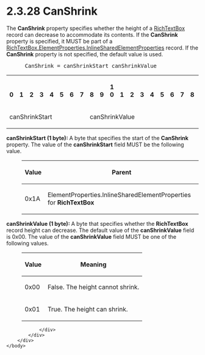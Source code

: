 <html dir="LTR" xmlns:mshelp="http://msdn.microsoft.com/mshelp" xmlns:ddue="http://ddue.schemas.microsoft.com/authoring/2003/5" xmlns:xlink="http://www.w3.org/1999/xlink" xmlns:tool="http://www.microsoft.com/tooltip">
    <head>
        <meta http-equiv="Content-Type" content="text/html; CHARSET=utf-8"></meta>
        <meta name="save" content="history"></meta>
        <title>2.3.28 CanShrink</title>
        <xml>
            <mshelp:toctitle title="2.3.28 CanShrink"></mshelp:toctitle>
            <mshelp:rltitle title="[MS-RPL]: CanShrink"></mshelp:rltitle>
            <mshelp:keyword index="A" term="92f833d5-8678-4028-ad87-fd8a97b3ba12"></mshelp:keyword>
            <mshelp:attr name="DCSext.ContentType" value="open specification"></mshelp:attr>
            <mshelp:attr name="AssetID" value="92f833d5-8678-4028-ad87-fd8a97b3ba12"></mshelp:attr>
            <mshelp:attr name="TopicType" value="kbRef"></mshelp:attr>
            <mshelp:attr name="DCSext.Title" value="[MS-RPL]: CanShrink" />
        </xml>
    </head>
    <body>
        <div id="header">
            <h1 class="heading">2.3.28 CanShrink</h1>
        </div>
        <div id="mainSection">
            <div id="mainBody">
                <div id="allHistory" class="saveHistory"></div>
                <div id="sectionSection0" class="section" name="collapseableSection">
                    

<p>The <b>CanShrink</b> property specifies whether the height
of a <a href="e1999254-e8d4-4998-8ef5-00e0991ab9c7.htm">RichTextBox</a> record
can decrease to accommodate its contents. If the <b>CanShrink</b> property is
specified, it MUST be part of a <a href="23d76278-cee5-45ee-a361-a9d94d6d3300.htm">RichTextBox.ElementProperties.InlineSharedElementProperties</a>
record. If the <b>CanShrink</b> property is not specified, the default value is
used.           </p>

<dl>
<dd>
<div><pre> CanShrink = canShrinkStart canShrinkValue
</pre></div>
</dd></dl>

<table>
 <tr>
  <th><p><br>0</p></th>
  <th><p><br>1</p></th>
  <th><p><br>2</p></th>
  <th><p><br>3</p></th>
  <th><p><br>4</p></th>
  <th><p><br>5</p></th>
  <th><p><br>6</p></th>
  <th><p><br>7</p></th>
  <th><p><br>8</p></th>
  <th><p><br>9</p></th>
  <th><p>1<br>0</p></th>
  <th><p><br>1</p></th>
  <th><p><br>2</p></th>
  <th><p><br>3</p></th>
  <th><p><br>4</p></th>
  <th><p><br>5</p></th>
  <th><p><br>6</p></th>
  <th><p><br>7</p></th>
  <th><p><br>8</p></th>
  <th><p><br>9</p></th>
  <th><p>2<br>0</p></th>
  <th><p><br>1</p></th>
  <th><p><br>2</p></th>
  <th><p><br>3</p></th>
  <th><p><br>4</p></th>
  <th><p><br>5</p></th>
  <th><p><br>6</p></th>
  <th><p><br>7</p></th>
  <th><p><br>8</p></th>
  <th><p><br>9</p></th>
  <th><p>3<br>0</p></th>
  <th><p><br>1</p></th>
 </tr>
 <tr>
  <td colspan="8">
  <p>canShrinkStart</p>
  </td>
  <td colspan="8">
  <p>canShrinkValue</p>
  </td>
  
 </tr>
</table>

<p><b>canShrinkStart (1 byte): </b>A byte that specifies
the start of the <b>CanShrink</b> property. The value of the <b>canShrinkStart</b>
field MUST be the following value.</p>

<dl>
<dd>
<table>
 <thead>
  <tr>
   <th>
   <p>Value</p>
   </th>
   <th>
   <p>Parent</p>
   </th>
  </tr>
 </thead>
 <tr>
  <td>
  <p>0x1A</p>
  </td>
  <td>
  <p>ElementProperties.InlineSharedElementProperties for <b>RichTextBox</b></p>
  </td>
 </tr>
</table>
</dd></dl>

<p><b>canShrinkValue (1 byte): </b>A byte that specifies
whether the <b>RichTextBox</b> record height can decrease. The default value of
the <b>canShrinkValue</b> field is 0x00. The value of the <b>canShrinkValue</b>
field MUST be one of the following values.</p>

<dl>
<dd>
<table>
 <thead>
  <tr>
   <th>
   <p>Value</p>
   </th>
   <th>
   <p>Meaning</p>
   </th>
  </tr>
 </thead>
 <tr>
  <td>
  <p>0x00</p>
  </td>
  <td>
  <p>False. The height cannot shrink.</p>
  </td>
 </tr>
 <tr>
  <td>
  <p>0x01</p>
  </td>
  <td>
  <p>True. The height can shrink.</p>
  </td>
 </tr>
</table>
</dd></dl>

<p> </p>


                </div>
            </div>
        </div>
    </body>
</html>